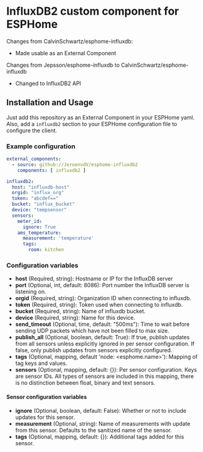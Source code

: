 # InfluxDB2 custom component for ESPHome
Changes from CalvinSchwartz/esphome-influxdb:
- Made usable as an External Component

Changes from Jepsson/esphome-influxdb to CalvinSchwartz/esphome-influxdb
- Changed to InfluxDB2 API

## Installation and Usage
Just add this repository as an External Component in your ESPHome yaml. Also, add a `influxdb2` section to your ESPHome configuration file to configure the client.

### Example configuration

```yaml
external_components:
  - source: github://JeroenvdV/esphome-influxdb2
    components: [ influxdb2 ]

influxdb2:
  host: "influxdb-host"
  orgid: "influx_org"
  token: "abcdef=="
  bucket: "influx_bucket"
  device: "tempsensor"
  sensors:
    meter_id:
      ignore: True
    ams_temperature:
      measurement: 'temperature'
      tags: 
        room: kitchen
```

### Configuration variables

* **host** (Required, string): Hostname or IP for the InfluxDB server
* **port** (Optional, int, default: 8086): Port number the InfluxDB server is listening on.
* **orgid** (Required, string): Organization ID when connecting to influxdb.
* **token** (Required, string): Token used when connecting to influxdb.
* **bucket** (Required, string): Name of influxdb bucket.
* **device** (Required, string): Name for this device.
* **send_timeout** (Optional, time, default: "500ms"): Time to wait before sending UDP packets which have not been filled to max size.
* **publish_all** (Optional, boolean, default: True): If true, publish updates from all sensors unless explicitly ignored in per sensor configuration. If false, only publish updates from sensors explicitly configured.
* **tags** (Optional, mapping, default 'node: <esphome.name>'): Mapping of tag keys and values. 
* **sensors** (Optional, mapping, default: {}): Per sensor configuration. Keys are sensor IDs. All types of sensors are included in this mapping, there is no distinction between float, binary and text sensors.

#### Sensor configuration variables

* **ignore** (Optional, boolean, default: False): Whether or not to include updates for this sensor.
* **measurement** (Optional, string): Name of measurements with update from this sensor. Defaults to the sanitized name of the sensor.
* **tags** (Optional, mapping, default: {}): Additional tags added for this sensor.
